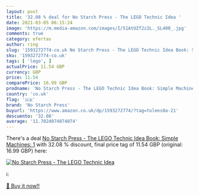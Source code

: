 ```yaml
---
layout: post
title: '32.08 % deal for No Starch Press - The LEGO Technic Idea '
date: 2021-03-05 06:15:24
image: 'https://m.media-amazon.com/images/I/51AtUZf2z2L._SL400_.jpg'
comments: true
category: ofertas
author: ring
slug: '1593272774-co.uk No Starch Press - The LEGO Technic Idea Book: Simple...'
sku: '1593272774-co.uk'
tags: [ 'lego', ]
actualPrice: 11.54 GBP
currency: GBP
price: 11.54
comparePrice: 16.99 GBP
prodname: 'No Starch Press - The LEGO Technic Idea Book: Simple Machines: 1'
country: 'co.uk'
flag: '🇬🇧'
brand: 'No Starch Press'
buyurl: 'https://www.amazon.co.uk/dp/1593272774/?tag=tolees0a-21'
descuento: '32.08'
average: '11.7024074074074'
---
```


There's a deal [No Starch Press - The LEGO Technic Idea Book: Simple Machines: 1](https://www.amazon.co.uk/dp/1593272774/?tag=tolees0a-21)  with  32.08 % discount, final price tag of  11.54 GBP (original: 16.99 GBP) here:

[![No Starch Press - The LEGO Technic Idea ](https://m.media-amazon.com/images/I/51AtUZf2z2L._SL400_.jpg)](https://www.amazon.co.uk/dp/1593272774/?tag=tolees0a-21)

ℹ️:


[🛒 Buy it now!!](https://www.amazon.co.uk/dp/1593272774/?tag=tolees0a-21)
